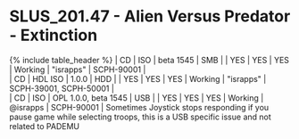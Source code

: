 # SLUS_201.47 - Alien Versus Predator - Extinction

{% include table_header %}
| CD | ISO | beta 1545 | SMB |  | YES | YES | YES | Working | "israpps" | SCPH-90001 |  
| CD | HDL ISO | 1.0.0 | HDD |  | YES | YES | YES | Working | "israpps" | SCPH-39001, SCPH-50001 |  
| CD | ISO | OPL 1.0.0, beta 1545 | USB |  | YES | YES | YES | Working | @israpps | SCPH-90001 | Sometimes Joystick stops responding if you pause game while selecting troops, this is a USB specific issue and not related to PADEMU 
